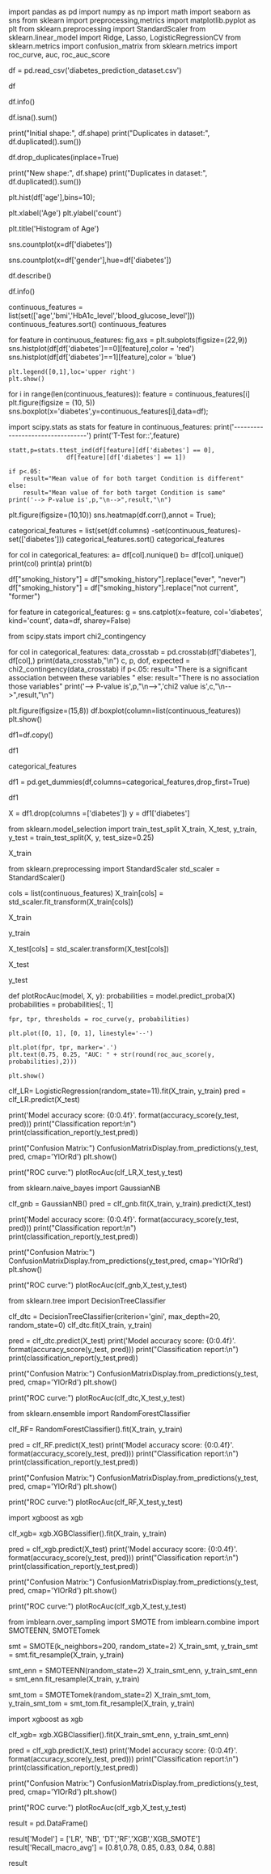 import pandas as pd
import numpy as np
import math
import seaborn as sns
from sklearn import preprocessing,metrics
import matplotlib.pyplot as plt
from sklearn.preprocessing import StandardScaler
from sklearn.linear_model import Ridge, Lasso, LogisticRegressionCV
from sklearn.metrics import confusion_matrix
from sklearn.metrics import roc_curve, auc, roc_auc_score

df = pd.read_csv('diabetes_prediction_dataset.csv')

df

df.info()

df.isna().sum()

print("Initial shape:", df.shape)
print("Duplicates in dataset:", df.duplicated().sum())

df.drop_duplicates(inplace=True)

print("New shape:", df.shape)
print("Duplicates in dataset:", df.duplicated().sum())

plt.hist(df['age'],bins=10);

plt.xlabel('Age')
plt.ylabel('count')

plt.title('Histogram of Age')

sns.countplot(x=df['diabetes'])

sns.countplot(x=df['gender'],hue=df['diabetes'])

df.describe()

df.info()

continuous_features = list(set(['age','bmi','HbA1c_level','blood_glucose_level']))
continuous_features.sort()
continuous_features

for feature in continuous_features:
    fig,axs = plt.subplots(figsize=(22,9))
    sns.histplot(df[df['diabetes']==0][feature],color = 'red')
    sns.histplot(df[df['diabetes']==1][feature],color = 'blue')

    plt.legend([0,1],loc='upper right')
    plt.show()

for i in range(len(continuous_features)):
    feature = continuous_features[i]
    plt.figure(figsize = (10, 5))
    sns.boxplot(x='diabetes',y=continuous_features[i],data=df);

import scipy.stats as stats
for feature in continuous_features:
    print('---------------------------------')
    print('T-Test for::',feature)

    statt,p=stats.ttest_ind(df[feature][df['diabetes'] == 0],
                    df[feature][df['diabetes'] == 1])

    if p<.05:
        result="Mean value of for both target Condition is different"
    else:
        result="Mean value of for both target Condition is same"
    print('--> P-value is',p,"\n-->",result,"\n")

plt.figure(figsize=(10,10))
sns.heatmap(df.corr(),annot = True);

categorical_features = list(set(df.columns) -set(continuous_features)-set(['diabetes']))
categorical_features.sort()
categorical_features

for col in categorical_features:
    a= df[col].nunique()
    b= df[col].unique()
    print(col)
    print(a)
    print(b)

df["smoking_history"] = df["smoking_history"].replace("ever", "never")
df["smoking_history"] = df["smoking_history"].replace("not current", "former")

for feature in categorical_features:
    g = sns.catplot(x=feature, col='diabetes', kind='count', data=df, sharey=False)

from scipy.stats import chi2_contingency

for col in categorical_features:
    data_crosstab = pd.crosstab(df['diabetes'], df[col],)
    print(data_crosstab,"\n")
    c, p, dof, expected = chi2_contingency(data_crosstab)
    if p<.05:
        result="There is a significant association between these variables "
    else:
        result="There is no association those variables"
    print('--> P-value is',p,"\n-->",'chi2 value is',c,"\n-->",result,"\n")

plt.figure(figsize=(15,8))
df.boxplot(column=list(continuous_features))
plt.show()

df1=df.copy()

df1

categorical_features

df1 = pd.get_dummies(df,columns=categorical_features,drop_first=True)

df1

X = df1.drop(columns =['diabetes'])
y = df1['diabetes']

from sklearn.model_selection import train_test_split
X_train, X_test, y_train, y_test = train_test_split(X, y, test_size=0.25)

X_train

from sklearn.preprocessing import StandardScaler
std_scaler = StandardScaler()

cols = list(continuous_features)
X_train[cols] = std_scaler.fit_transform(X_train[cols])

X_train

y_train

X_test[cols] = std_scaler.transform(X_test[cols])

X_test

y_test

def plotRocAuc(model, X, y):
    probabilities = model.predict_proba(X)
    probabilities = probabilities[:, 1]

    fpr, tpr, thresholds = roc_curve(y, probabilities)

    plt.plot([0, 1], [0, 1], linestyle='--')

    plt.plot(fpr, tpr, marker='.')
    plt.text(0.75, 0.25, "AUC: " + str(round(roc_auc_score(y, probabilities),2)))

    plt.show()

clf_LR= LogisticRegression(random_state=11).fit(X_train, y_train)
pred = clf_LR.predict(X_test)

print('Model accuracy score: {0:0.4f}'. format(accuracy_score(y_test, pred)))
print("Classification report:\n")
print(classification_report(y_test,pred))

print("Confusion Matrix:")
ConfusionMatrixDisplay.from_predictions(y_test, pred, cmap='YlOrRd')
plt.show()

print("ROC curve:")
plotRocAuc(clf_LR,X_test,y_test)

from sklearn.naive_bayes import GaussianNB


clf_gnb = GaussianNB()
pred = clf_gnb.fit(X_train, y_train).predict(X_test)

print('Model accuracy score: {0:0.4f}'. format(accuracy_score(y_test, pred)))
print("Classification report:\n")
print(classification_report(y_test,pred))

print("Confusion Matrix:")
ConfusionMatrixDisplay.from_predictions(y_test,pred, cmap='YlOrRd')
plt.show()

print("ROC curve:")
plotRocAuc(clf_gnb,X_test,y_test)


from sklearn.tree import DecisionTreeClassifier


clf_dtc = DecisionTreeClassifier(criterion='gini', max_depth=20, random_state=0)
clf_dtc.fit(X_train, y_train)

pred = clf_dtc.predict(X_test)
print('Model accuracy score: {0:0.4f}'. format(accuracy_score(y_test, pred)))
print("Classification report:\n")
print(classification_report(y_test,pred))

print("Confusion Matrix:")
ConfusionMatrixDisplay.from_predictions(y_test, pred, cmap='YlOrRd')
plt.show()

print("ROC curve:")
plotRocAuc(clf_dtc,X_test,y_test)

from sklearn.ensemble import  RandomForestClassifier


clf_RF= RandomForestClassifier().fit(X_train, y_train)

pred = clf_RF.predict(X_test)
print('Model accuracy score: {0:0.4f}'. format(accuracy_score(y_test, pred)))
print("Classification report:\n")
print(classification_report(y_test,pred))

print("Confusion Matrix:")
ConfusionMatrixDisplay.from_predictions(y_test, pred, cmap='YlOrRd')
plt.show()

print("ROC curve:")
plotRocAuc(clf_RF,X_test,y_test)

import xgboost as xgb


clf_xgb= xgb.XGBClassifier().fit(X_train, y_train)

pred = clf_xgb.predict(X_test)
print('Model accuracy score: {0:0.4f}'. format(accuracy_score(y_test, pred)))
print("Classification report:\n")
print(classification_report(y_test,pred))

print("Confusion Matrix:")
ConfusionMatrixDisplay.from_predictions(y_test, pred, cmap='YlOrRd')
plt.show()

print("ROC curve:")
plotRocAuc(clf_xgb,X_test,y_test)

from imblearn.over_sampling import SMOTE
from imblearn.combine import SMOTEENN, SMOTETomek

smt = SMOTE(k_neighbors=200, random_state=2)
X_train_smt, y_train_smt = smt.fit_resample(X_train, y_train)

smt_enn = SMOTEENN(random_state=2)
X_train_smt_enn, y_train_smt_enn = smt_enn.fit_resample(X_train, y_train)

smt_tom = SMOTETomek(random_state=2)
X_train_smt_tom, y_train_smt_tom = smt_tom.fit_resample(X_train, y_train)

import xgboost as xgb


clf_xgb= xgb.XGBClassifier().fit(X_train_smt_enn, y_train_smt_enn)

pred = clf_xgb.predict(X_test)
print('Model accuracy score: {0:0.4f}'. format(accuracy_score(y_test, pred)))
print("Classification report:\n")
print(classification_report(y_test,pred))

print("Confusion Matrix:")
ConfusionMatrixDisplay.from_predictions(y_test, pred, cmap='YlOrRd')
plt.show()

print("ROC curve:")
plotRocAuc(clf_xgb,X_test,y_test)



result = pd.DataFrame()

result['Model'] = ['LR', 'NB', 'DT','RF','XGB','XGB_SMOTE']
result['Recall_macro_avg'] = [0.81,0.78, 0.85, 0.83, 0.84, 0.88]

result
